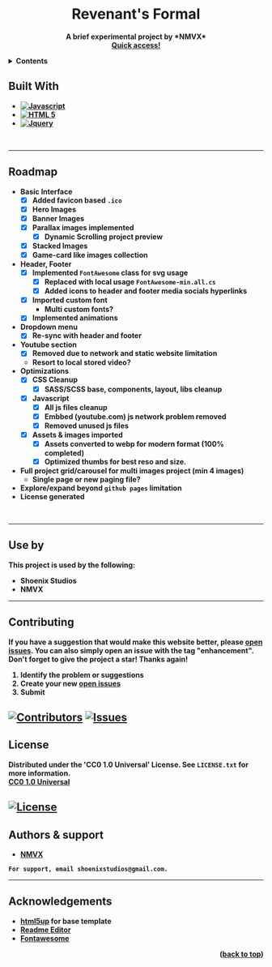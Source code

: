 <a name="readme-top"></a>

<h1 align="center"><strong>Revenant's Formal<strong></h1>
  <p align="center">
    A brief experimental project by *NMVX*
    <br />
    <a href="https://shoen1x.github.io/"><strong>Quick access!</strong></a>
  </p>
</div>

<!-- Contents -->
<details>
  <summary>Contents</summary>
  <ol>
    <li><a href="#roadmap">Roadmap</a></li>
    <li><a href="#use-by">Usage</a></li>
    <li><a href="#contributing">Contributing</a></li>
    <li><a href="#license">License</a></li>
    <li><a href="#authors-&-support">Contact</a></li>
    <li><a href="#acknowledgements">Acknowledgments</a></li>
  </ol>
</details>


<!-- Build With -->
## Built With

* [![Javascript][Javascript.js]][Javascript-url]
* [![HTML 5][HTML5.html]][HTML5-url]
* [![Jquery][Jquery.js]][Jquery-url]
<br/>

----

<!-- ROADMAP -->
## Roadmap

- Basic Interface
    - [x] Added favicon based `.ico`
    - [x] Hero Images
    - [x] Banner Images
    - [x] Parallax images implemented
        - [x] Dynamic Scrolling project preview 
    - [x] Stacked Images
    - [x] Game-card like images collection
- Header, Footer
    - [x] Implemented `FontAwesome` class for svg usage
        - [x] Replaced with local usage `FontAwesome-min.all.cs`
        - [x] Added icons to header and footer media socials hyperlinks
    - [x] Imported custom font
        - Multi custom fonts?
    - [x] Implemented animations
- Dropdown menu
    - [x] Re-sync with header and footer
- Youtube section
    - [x] Removed due to network and static website limitation
    - Resort to local stored video?
- Optimizations
    - [X] CSS Cleanup
        - [x] SASS/SCSS base, components, layout, libs cleanup
    - [x] Javascript
        - [x] All js files cleanup
        - [x] Embbed (youtube.com) js network problem removed
        - [x] Removed unused js files
    - [x] Assets & images imported
        - [X] Assets converted to webp for modern format (100% completed) 
        - [X] Optimized thumbs for best reso and size.
- Full project grid/carousel for multi images project (min 4 images)
    - Single page or new paging file?
- Explore/expand beyond `github pages` limitation
- License generated

<br />

----

<!-- Use by -->
## Use by

This project is used by the following:

- Shoenix Studios
- NMVX

----

<!-- Contributing -->
## Contributing

If you have a suggestion that would make this website better, please [open issues](https://github.com/shoen1x/shoen1x.github.io/issues). You can also simply open an issue with the tag "enhancement".
Don't forget to give the project a star! Thanks again!

1. Identify the problem or suggestions
2. Create your new [open issues](https://github.com/shoen1x/Student-Diary/issues)
3. Submit

[![Contributors][contributors-shield]][contributors-url]
[![Issues][issues-shield]][issues-url]
----

<!-- License -->
## License

Distributed under the 'CC0 1.0 Universal' License. See `LICENSE.txt` for more information.
<br/>
[CC0 1.0 Universal](https://creativecommons.org/publicdomain/zero/1.0/)

[![License][license-shield]][license-url]
----

<!-- Authors & Support -->
## Authors & support

- [NMVX](https://www.github.com/shoen1x)

`For support, email shoenixstudios@gmail.com.`

----

<!-- Ackdnowledgements -->
## Acknowledgements

 - [html5up](https://html5up.net/) for base template
 - [Readme Editor](https://readme.so/editor)
 - [Fontawesome](https://fontawesome.com/)

<p align="right">(<a href="#readme-top">back to top</a>)</p>

<!-- https://www.markdownguide.org/basic-syntax/#reference-style-links -->
[contributors-shield]: https://img.shields.io/github/contributors/shoen1x/shoen1x.github.io.svg?style=for-the-badge
[contributors-url]: https://github.com/shoen1x/shoen1x.github.io/graphs/contributors
[issues-shield]: https://img.shields.io/github/issues/shoen1x/shoen1x.github.io.svg?style=for-the-badge
[issues-url]: https://github.com/shoen1x/shoen1x.github.io/issues
[license-shield]: https://img.shields.io/github/license/shoen1x/shoen1x.github.io.svg?style=for-the-badge
[license-url]: https://github.com/shoen1x/shoen1x.github.io/blob/master/LICENSE.txt
[Jquery.js]: https://img.shields.io/badge/JQUERY-20232A?style=for-the-badge&logo=jquery&logoColor=61DAFB
[Jquery-url]: https://jquery.com/
[HTML5.html]: https://img.shields.io/badge/HTML5-20232A?style=for-the-badge&logo=html5&logoColor=61DAFB
[HTML5-url]: https://developer.mozilla.org/en-US/docs/Glossary/HTML5
[Javascript.js]: https://img.shields.io/badge/Javascript-20232A?style=for-the-badge&logo=javascript&logoColor=61DAFB
[Javascript-url]: https://www.oracle.com/java/technologies